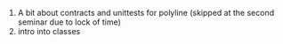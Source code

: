 1. A bit about contracts and unittests for polyline
   (skipped at the second seminar due to lock of time)
2. intro into classes

